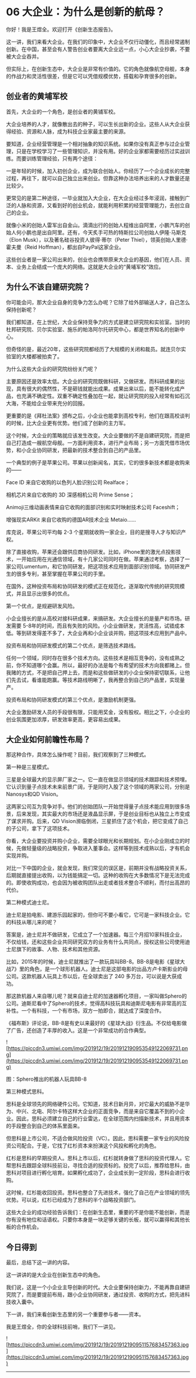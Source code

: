 # 06 大企业：为什么是创新的航母？

你好！我是王煜全。欢迎打开《创新生态报告》。

这一讲，我们来看大企业。在我们的印象中，大企业不仅行动僵化，而且经常遏制创新。在中国，甚至会有人警告创业者要离大企业远一点，小心大企业抄袭，不要被大企业吞并。

但实际上，在创新生态中，大企业是非常有价值的。它的角色就像航空母舰，本身的作战力和灵活性很差，但是它可以凭借规模优势，搭载和孕育很多的创新。

## 创业者的黄埔军校

首先，大企业的一个角色，是创业者的黄铺军校。

大企业培养的人才，就像散出去的种子，可以生长出新的企业。这些人从大企业获得经验、资源和人脉，成为科技企业家最主要的来源。

要知道，企业经营管理是一个相对抽象的知识系统。如果你没有真正参与过企业管理，只是在学校学习了一些管理知识，并没有用。好的企业家都需要经历过实战训练。而要训练管理经验，只有两个途径：

一是年轻的时候，加入初创企业，成为联合创始人。你经历了一个企业成长的完整过程，再往下，就可以自己独立出来创业。但靠这种办法培养出来的人才数量还是比较少。

更常见的是第二种途径，一毕业就加入大企业，在大企业经过多年浸润，接触到广泛的人脉和资源，又看到好的创业机会，就能利用积累的经营管理能力，去创立自己的企业。

就像小米的创始人雷军出自金山。滴滴出行的创始人程维出自阿里，小鹏汽车的创始人何小鹏也是出自阿里。还有，今天炙手可热的特斯拉公司创始人伊隆·马斯克（Elon Musk），以及著名硅谷投资人彼得·蒂尔（Peter Thiel），领英创始人里德·霍夫曼（Reid Hoffman），都出自PayPal这家企业。

这些创业者是一家公司出来的，创业也会携带原来大企业的基因，他们在人员、资本、业务上会结成一个庞大的网络。这就是大企业的“黄埔军校”效应。

## 为什么不该自建研究院？

你可能会问，那大企业自身的竞争力怎么办呢？它除了给外部输送人才，自己怎么保持创新呢？

我们都知道，在上世纪，大企业保持竞争力的方式是建立研究院和实验室。当时的杜邦研究院、贝尔实验室、施乐的帕洛阿尔托研究中心，都是世界知名的创新中心。

但奇怪的是，最近20年，这些研究院都经历了大规模的关闭和裁员。就连贝尔实验室的大楼都被拍卖了。

为什么这些大企业的研究院纷纷关门呢？

主要原因还是效率太低。大企业的研究院既做科研，又做研发。而科研成果的出现，具有很大的偶然性，不是砸钱就能出成果。成果出来以后，能不能转化成产品，也充满不确定性。双重不确定性叠加在一起，就让研究院的投入经常有如石沉大海，不能给企业带来充分的回报。

更重要的是《拜杜法案》颁布之后，小企业也能拿到高校专利，他们在跟高校谈判的时候，比大企业更有优势。他们成了创新的主力军。

这个时候，大企业的策略就应该发生改变。大企业要做的不是自建研究院，而是把自己打造成一艘航空母舰。一方面利用资本，进行产业布局；另一方面凭借市场优势，和小企业协同研发，把最新的技术整合到自己的产品里。

一个典型的例子是苹果公司。苹果以创新闻名，其实，它的很多新技术都是收购来的——

Face ID 来自它收购的以色列人脸识别公司 Realface；

相机芯片来自它收购的 3D 深感相机公司 Prime Sense；

Animoji三维动画表情来自它收购的面部识别和实时映射技术公司 Faceshift；

增强现实ARKit 来自它收购的德国AR技术企业 Metaio……

库克说，苹果公司平均每 2-3 个星期就收购一家企业，目的是搜寻人才与知识产权。

除了直接收购，苹果还会跟供应商协同研发。比如，iPhone里的激光点投影技术，一开始应用在光通信领域，有十几家公司同时在做。苹果通过考察，选择了一家公司Lumentum，和它协同研发，把这项技术应用到面部识别领域。协同研发产生的很多专利，甚至掌握在苹果公司的手里。

在国外，这种投资布局和协同研发的模式正在规范化，逐渐取代传统的研究院模式，并且显示出很多的优点。

第一个优点，是规避研发风险。

小企业擅长的是从高校对接科研成果，来搞研发。大企业擅长的是量产和市场。研发需要 5-8年的时间，而且有失败的风险。小企业做研发，灵活性高，试错成本低。等到研发得差不多了，大企业再和小企业谈并购，把这项技术应用到产品中。

投资布局和协同研发模式的第二个优点，是筛选技术路线。

任何一个领域，同时存在很多个技术方向。这些技术是相互竞争的，没有成熟之前，你不知道哪个会赢。所以，最好的办法是每个有希望的技术方向我都赌上。但我赌的方式，不是把自己押上去，而是和这些做研发的小企业保持密切联系，让他们先去试，看谁能跑赢。等技术路线明晰了，我再整合到自己的产品里，实现量产。

投资布局和协同研发模式的第三个优点，是激励机制更强。

大企业激励研发人员的手段很有限，只能用奖金，没有股权。相比之下，小企业的创业氛围更加浓厚，研发效率更高，更容易出成果。

## 大企业如何前瞻性布局？

那这种合作，具体怎么操作呢？目前，我们观察到了三种模式。

第一种是三星模式。

三星是全球最大的显示屏厂家之一。它一直在做显示领域的技术跟踪和技术预埋。它认识到量子点技术未来前景广阔，于是同时入股了这个领域的两家公司，分别是Nanosys和QD Vision。

这两家公司互为竞争对手。他们的创始团队一开始觉得量子点技术能应用到很多场景，后来发现，其实最大的市场还是液晶显示屏，于是创业目标也从独立上市变成了谋求并购。后来，QD Vision濒临倒闭，三星抓住了这个机会，把它变成了自己的子公司，拿下了这项技术。

你看，大企业要投资并购小企业，需要全球眼光和长期规划。在小企业刚成立的时候，先做轻量级的战略投资，争取进入董事会。这样等到技术成熟以后，才有机会实现并购。

对比一下中国的企业，就会发现，我们常见的误区是，前期并没有战略投资关系，后期就直接提出收购，以为钱能搞定一切。这种的收购在大多数情况下是无法完成的。即使收购成功，也会因为被收购团队出走或者技术整合不顺利，而付出高昂的代价。

第二种模式迪士尼。

迪士尼是拍电影、建游乐园起家的，但你可不要小看它，它可是一家科技企业。它的科技从哪儿来的呢？

答案是，迪士尼并不做研发，它成立了一个加速器。每三个月招10家科技企业，不仅给钱，还和这些企业共同研究双方的业务有什么共同点，授权这些公司使用迪士尼旗下的故事、人物、技术和其他资源。

比如，2015年的时候，迪士尼就推出了一款玩具叫BB-8。BB-8是电影《星球大战7》里的角色，是一个球形机器人。迪士尼是这部电影的出品方卢卡斯影业的母公司。这款机器人玩具上市以后，在全球卖出了 240 多万台，可以说是大获成功。

那这款机器人来自哪儿呢？就来自迪士尼的加速器孵化项目，一家叫做Sphero的公司。迪斯尼看中了Sphero的技术，觉得高科技玩具和迪斯尼电影有非常高的互补性。一个有科技，一个有市场，双方一拍即合，就达成了深度合作。

《福布斯》评论说，BB-8是有史以来最好的《星球大战》衍生品。不仅给电影做了广告，还创造了丰厚的收入。这是一个非常成功的合作典型。

![https://piccdn3.umiwi.com/img/201912/19/201912190953549122069731.png](https://piccdn3.umiwi.com/img/201912/19/201912190953549122069731.png)

图：Sphero推出的机器人玩具BB-8

第三种模式思科。

思科是全球领先的网络硬件公司。它知道，技术日新月异，对它最大的威胁不是华为、中兴、北电、阿尔卡特这样大企业的正面竞争，而是来自它覆盖不到的小企业。因此，思科必须建立自己的行业雷达，在全球范围内扫描新技术，并且用资本的手段整合到自己的体系里面来。

但思科是上市公司，不适合做风险投资（VC）。因此，思科需要一家专业的风险投资公司配合。于是，它找了红杉资本来扮演这个风投和孵化的角色。

红杉是思科的早期投资人。思科上市以后，红杉就转身做了思科的投资代理人。它帮思科去跟踪全球科技前沿，寻找合适的投资标的。投完了以后，推荐给思科，由思科对项目进行孵化培育。如果孵化成功了，企业成长到一定阶段，思科会进行收购。

这时候，红杉能收回投资。思科也整合了先进技术，强化了自己在产业领域的领先优势。可以说，红杉已经成为了思科的半个战略投资部门。

这些大企业的成功经验告诉我们：在创新生态里，重要的不是你能不能创新，而是你有没有地位和话语权。只要你本身是一块足够关键的长板，就可以赢得和其他长板的合作机会。

## 今日得到

最后，总结下这一讲的内容。

这一讲讲的是大企业在创新生态中的角色。

我们说，这是一个小企业主导创新的时代。大企业要保持创新力，不能再靠自建研究院了，而是要提前布局，跟小企业协同研发，通过投资、收购的方式，把先进科技收入囊中。

下一讲，我们来看创新生态里的另一个重要参与者——资本。

我是王煜全，你的全球科技前哨，我们下一讲见。

![https://piccdn3.umiwi.com/img/201912/19/201912190951157683457363.jpg](https://piccdn3.umiwi.com/img/201912/19/201912190951157683457363.jpg)

---
